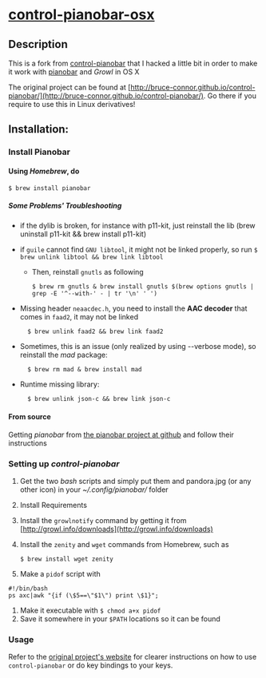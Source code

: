 [control-pianobar-osx](https://github.com/ubuntuslave/control-pianobar-osx)
================

## Description

This is a fork from [control-pianobar](http://bruce-connor.github.io/control-pianobar/)
that I hacked a little bit in order to make it work with [pianobar](http://6xq.net/projects/pianobar/) and *Growl* in OS X

The original project can be found at
[http://bruce-connor.github.io/control-pianobar/](http://bruce-connor.github.io/control-pianobar/).
Go there if you require to use this in Linux derivatives!

## Installation:

### Install Pianobar

#### Using *Homebrew*, do

    $ brew install pianobar

##### Some Problems' Troubleshooting
- if the dylib is broken, for instance with p11-kit, just reinstall the lib (brew uninstall p11-kit && brew install p11-kit)
- if `guile` cannot find `GNU libtool`, it might not be linked properly, so run `$ brew unlink libtool && brew link libtool`
  - Then, reinstall `gnutls` as following
   
        $ brew rm gnutls & brew install gnutls $(brew options gnutls | grep -E '^--with-' - | tr '\n' ' ')
          
- Missing header `neaacdec.h`, you need to install the **AAC decoder** that comes in `faad2`, it may not be linked
    
        $ brew unlink faad2 && brew link faad2

- Sometimes, this is an issue (only realized by using --verbose mode), so reinstall the *mad* package:

        $ brew rm mad & brew install mad
          
- Runtime missing library:

        $ brew unlink json-c && brew link json-c                   


#### From source
Getting *pianobar* from [the pianobar project at github](https://github.com/PromyLOPh/pianobar/) and follow their instructions

### Setting up *control-pianobar*

1. Get the two *bash* scripts and simply put them and pandora.jpg (or any other icon) in your *~/.config/pianobar/* folder
1. Install Requirements
  1. Install the `growlnotify` command by getting it from [http://growl.info/downloads](http://growl.info/downloads)
  2. Install the `zenity` and `wget` commands from Homebrew, such as 
      
        `$ brew install wget zenity`

1. Make a `pidof` script with
            
```
#!/bin/bash
ps axc|awk "{if (\$5==\"$1\") print \$1}";
```

  1. Make it executable with `$ chmod a+x pidof`
  2. Save it somewhere in your `$PATH` locations so it can be found

### Usage

Refer to the [original project's website](http://bruce-connor.github.io/control-pianobar/) for clearer instructions on how to use `control-pianobar` or do key bindings to your keys.



